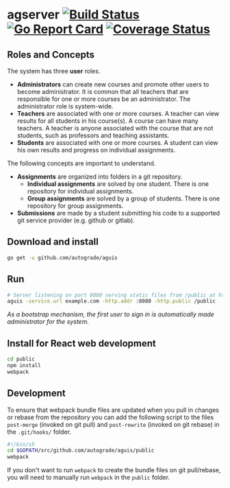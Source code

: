 # agserver [![Build Status](https://travis-ci.org/autograde/aguis.svg?branch=master)](https://travis-ci.org/autograde/aguis) [![Go Report Card](https://goreportcard.com/badge/github.com/autograde/aguis)](https://goreportcard.com/report/github.com/autograde/aguis) [![Coverage Status](https://coveralls.io/repos/github/autograde/aguis/badge.svg?branch=master)](https://coveralls.io/github/autograde/aguis?branch=master)

## Roles and Concepts

The system has three **user** roles.
- **Administrators** can create new courses and promote other users to become administrator. It is common that all teachers that are responsible for one or more courses be an administrator. The administrator role is system-wide.
- **Teachers** are associated with one or more courses. A teacher can view results for all students in his course(s). A course can have many teachers. A teacher is anyone associated with the course that are not students, such as professors and teaching assistants.
- **Students** are associated with one or more courses. A student can view his own results and progress on individual assignments.

The following concepts are important to understand.
- **Assignments** are organized into folders in a git repository.
  - **Individual assignments** are solved by one student. There is one repository for individual assignments.
  - **Group assignments** are solved by a group of students. There is one repository for group assignments.
- **Submissions** are made by a student submitting his code to a supported git service provider (e.g. github or gitlab). 

## Download and install

   ```sh
   go get -u github.com/autograde/aguis
   ```

## Run

   ```sh
   # Server listening on port 8080 serving static files from /public at https://example.com/.
   aguis -service.url example.com -http.addr :8080 -http.public /public
   ```
*As a bootstrap mechanism, the first user to sign in is automatically made administrator for the system.*

## Install for React web development

   ```sh
   cd public
   npm install
   webpack
   ```

## Development

To ensure that webpack bundle files are updated when you pull in changes or rebase from the repository you can add the following script to the files `post-merge` (invoked on git pull) and `post-rewrite` (invoked on git rebase) in the `.git/hooks/` folder.
   ```sh
   #!/bin/sh
   cd $GOPATH/src/github.com/autograde/aguis/public
   webpack
   ```
If you don't want to run `webpack` to create the bundle files on git pull/rebase, you will need to manually run `webpack` in the `public` folder.

